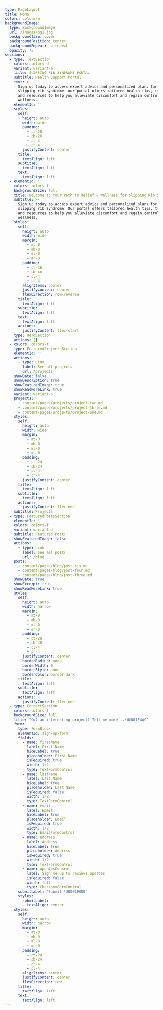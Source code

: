 ```yaml
---
type: PageLayout
title: Home
colors: colors-a
backgroundImage:
  type: BackgroundImage
  url: /images/bg1.jpg
  backgroundSize: cover
  backgroundPosition: center
  backgroundRepeat: no-repeat
  opacity: 75
sections:
  - type: TextSection
    colors: colors-d
    variant: variant-a
    title: SLIPPING RIB SYNDROME PORTAL
    subtitle: Health Support Portal
    text: >
      Sign up today to access expert advice and personalized plans for managing
      slipping rib syndrome. Our portal offers tailored health tips, treatments,
      and resources to help you alleviate discomfort and regain control of your
      wellness.
    elementId: ''
    styles:
      self:
        height: auto
        width: wide
        padding:
          - pt-28
          - pb-28
          - pl-4
          - pr-4
        justifyContent: center
      title:
        textAlign: left
      subtitle:
        textAlign: left
      text:
        textAlign: left
  - elementId: ''
    colors: colors-f
    backgroundSize: full
    title: Welcome to Your Path to Relief & Wellness for Slipping Rib Syndrome
    subtitle: >-
      Sign up today to access expert advice and personalized plans for managing
      slipping rib syndrome. Our portal offers tailored health tips, treatments,
      and resources to help you alleviate discomfort and regain control of your
      wellness.
    styles:
      self:
        height: auto
        width: wide
        margin:
          - mt-0
          - mb-0
          - ml-0
          - mr-0
        padding:
          - pt-36
          - pb-48
          - pl-4
          - pr-4
        alignItems: center
        justifyContent: center
        flexDirection: row-reverse
      title:
        textAlign: left
      subtitle:
        textAlign: left
      text:
        textAlign: left
      actions:
        justifyContent: flex-start
    type: HeroSection
    actions: []
  - colors: colors-f
    type: FeaturedProjectsSection
    elementId: ''
    actions:
      - type: Link
        label: See all projects
        url: /projects
    showDate: false
    showDescription: true
    showFeaturedImage: true
    showReadMoreLink: true
    variant: variant-b
    projects:
      - content/pages/projects/project-two.md
      - content/pages/projects/project-three.md
      - content/pages/projects/project-one.md
    styles:
      self:
        height: auto
        width: wide
        margin:
          - mt-0
          - mb-0
          - ml-0
          - mr-0
        padding:
          - pt-24
          - pb-24
          - pl-4
          - pr-4
        justifyContent: center
      title:
        textAlign: left
      subtitle:
        textAlign: left
      actions:
        justifyContent: flex-end
    subtitle: Projects
  - type: FeaturedPostsSection
    elementId: ''
    colors: colors-f
    variant: variant-d
    subtitle: Featured Posts
    showFeaturedImage: false
    actions:
      - type: Link
        label: See all posts
        url: /blog
    posts:
      - content/pages/blog/post-six.md
      - content/pages/blog/post-four.md
      - content/pages/blog/post-three.md
    showDate: true
    showExcerpt: true
    showReadMoreLink: true
    styles:
      self:
        height: auto
        width: narrow
        margin:
          - mt-0
          - mb-0
          - ml-0
          - mr-0
        padding:
          - pt-28
          - pb-48
          - pl-4
          - pr-4
        justifyContent: center
        borderRadius: none
        borderWidth: 0
        borderStyle: none
        borderColor: border-dark
      title:
        textAlign: left
      subtitle:
        textAlign: left
      actions:
        justifyContent: flex-end
  - type: ContactSection
    colors: colors-f
    backgroundSize: full
    title: "Got an interesting project? Tell me more...\U0001F4AC"
    form:
      type: FormBlock
      elementId: sign-up-form
      fields:
        - name: firstName
          label: First Name
          hideLabel: true
          placeholder: First Name
          isRequired: true
          width: 1/2
          type: TextFormControl
        - name: lastName
          label: Last Name
          hideLabel: true
          placeholder: Last Name
          isRequired: false
          width: 1/2
          type: TextFormControl
        - name: email
          label: Email
          hideLabel: true
          placeholder: Email
          isRequired: true
          width: 1/2
          type: EmailFormControl
        - name: address
          label: Address
          hideLabel: true
          placeholder: Address
          isRequired: true
          width: 1/2
          type: TextFormControl
        - name: updatesConsent
          label: Sign me up to recieve updates
          isRequired: false
          width: full
          type: CheckboxFormControl
      submitLabel: "Submit \U0001F680"
      styles:
        submitLabel:
          textAlign: center
    styles:
      self:
        height: auto
        width: narrow
        margin:
          - mt-0
          - mb-0
          - ml-0
          - mr-0
        padding:
          - pt-24
          - pb-24
          - pr-4
          - pl-4
        alignItems: center
        justifyContent: center
        flexDirection: row
      title:
        textAlign: left
      text:
        textAlign: left
---
```

